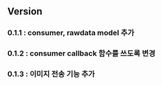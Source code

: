  
## Version
### 0.1.1 : consumer, rawdata model 추가
### 0.1.2 : consumer callback 함수를 쓰도록 변경
### 0.1.3 : 이미지 전송 기능 추가
